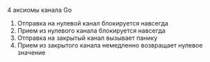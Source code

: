 4 аксиомы канала Go
1. Отправка на нулевой канал блокируется навсегда
2. Прием из нулевого канала блокируется навсегда
3. Отправка на закрытый канал вызывает панику
4. Прием из закрытого канала немедленно возвращает нулевое значение
